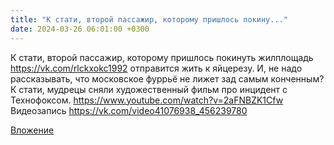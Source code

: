 ```yaml
---
title: "К стати, второй пассажир, которому пришлось покину..."
date: 2024-03-26 06:01:00 +0300
---
```


К стати, второй пассажир, которому пришлось покинуть жилплощадь https://vk.com/rlckxokc1992 отправится жить к яйцерезу.
И, не надо рассказывать, что московское фуррьё не лижет зад самым конченным?
К стати, мудрецы сняли художественный фильм про инцидент с Технофоксом.
https://www.youtube.com/watch?v=2aFNBZK1Cfw
Видеозапись
https://vk.com/video41076938_456239780

[Вложение](https://vk.com/video41076938_456239780)
